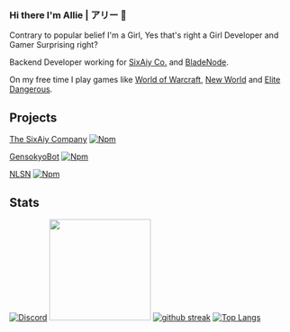 ### Hi there I'm Allie | アリー 👋
Contrary to popular belief I'm a Girl, Yes that's right a Girl Developer and Gamer Surprising right?

Backend Developer working for [SixAiy Co.](https://sixaiy.com) and [BladeNode](https://bladenode.com). 

On my free time I play games like [World of Warcraft](https://worldofwarcraft.com), [New World](https://newworld.com) and [Elite Dangerous](https://elitedangerous.com/). 

## Projects
[The SixAiy Company](https://sixaiy.com) [![Npm](https://badgen.net/badge/icon/npm?icon=npm&label)](https://npm.js.org) 

[GensokyoBot](https://gensokyobot.com) [![Npm](https://badgen.net/badge/icon/npm?icon=npm&label)](https://npm.js.org) 

[NLSN](https://thenlsn.com) [![Npm](https://badgen.net/badge/icon/npm?icon=npm&label)](https://npm.js.org) 


## Stats
[![Discord](https://discord.com/widget?id=269896638628102144&theme=dark)](https://sixaiy.com)
<img height="180em" src="https://github-readme-stats.vercel.app/api?username=SixAiy&show_icons=true&theme=dracula&hide_border=true&count_private=true&include_all_commits=true" />
[![github streak](https://github-readme-streak-stats.herokuapp.com/?user=SixAiy&theme=blue-green)](https://sixaiy.com)
[![Top Langs](https://github-readme-stats.vercel.app/api/top-langs/?username=SixAiy&layout=compact)](https://sixaiy.com)
